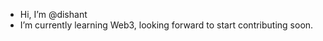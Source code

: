 - Hi, I’m @dishant
- I’m currently learning Web3, looking forward to start contributing soon.

<!---
dishant-se/dishant-se is a ✨ special ✨ repository because its `README.md` (this file) appears on your GitHub profile.
You can click the Preview link to take a look at your changes.
--->
